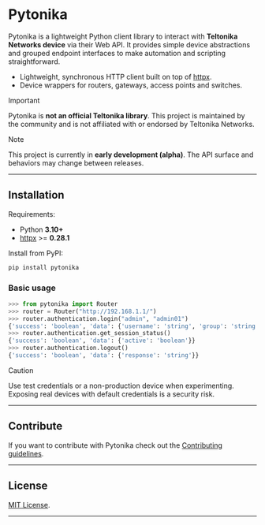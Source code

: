 # Pytonika

Pytonika is a lightweight Python client library to interact with **Teltonika Networks device** via their Web API.
It provides simple device abstractions and grouped endpoint interfaces to make automation and scripting straightforward.

- Lightweight, synchronous HTTP client built on top of [httpx](https://www.python-httpx.org/).
- Device wrappers for routers, gateways, access points and switches.

> [!IMPORTANT]
> Pytonika is **not an official Teltonika library**.
> This project is maintained by the community and is not affiliated with or endorsed by Teltonika Networks.

> [!NOTE]
> This project is currently in **early development (alpha)**.
> The API surface and behaviors may change between releases.

---

## Installation

Requirements:
- Python **3.10+**
- [httpx](https://pypi.org/project/httpx/) >= **0.28.1**

Install from PyPI:

```bash
pip install pytonika
```

### Basic usage

```python
>>> from pytonika import Router
>>> router = Router("http://192.168.1.1/")
>>> router.authentication.login("admin", "admin01")
{'success': 'boolean', 'data': {'username': 'string', 'group': 'string', 'token': 'string', 'expires': 'integer'}}
>>> router.authentication.get_session_status()
{'success': 'boolean', 'data': {'active': 'boolean'}}
>>> router.authentication.logout()
{'success': 'boolean', 'data': {'response': 'string'}}
```

> [!CAUTION]
> Use test credentials or a non-production device when experimenting.
> Exposing real devices with default credentials is a security risk.

---

## Contribute

If you want to contribute with Pytonika check out the [Contributing guidelines](CONTRIBUTING.md).

---

## License

[MIT License](LICENSE).

---

